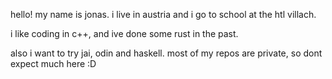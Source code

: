 hello! 
my name is jonas.
i live in austria and i go to school at the htl villach.

i like coding in c++, and ive done some rust in the past.

also i want to try jai, odin and haskell.
most of my repos are private, so dont expect much here :D
